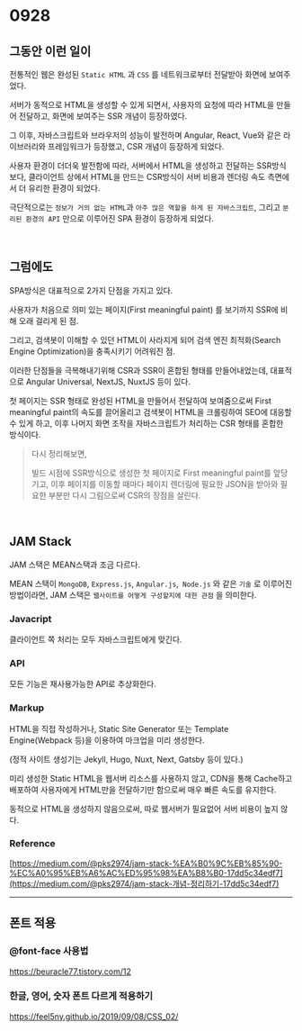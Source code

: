 # 0928

## 그동안 이런 일이

전통적인 웹은 완성된 `Static HTML` 과 `CSS` 를 네트워크로부터 전달받아 화면에 보여주었다.

서버가 동적으로 HTML을 생성할 수 있게 되면서, 사용자의 요청에 따라 HTML을 만들어 전달하고, 화면에 보여주는 SSR 개념이 등장하였다.

그 이후, 자바스크립트와 브라우저의 성능이 발전하며 Angular, React, Vue와 같은 라이브러리와 프레임워크가 등장했고, CSR 개념이 등장하게 되었다.

사용자 환경이 더더욱 발전함에 따라, 서버에서 HTML을 생성하고 전달하는 SSR방식보다, 클라이언트 상에서 HTML을 만드는 CSR방식이 서버 비용과 렌더링 속도 측면에서 더 유리한 환경이 되었다.

극단적으로는 `정보가 거의 없는 HTML`과 `아주 많은 역할을 하게 된 자바스크립트`, 그리고 `분리된 환경의 API` 만으로 이루어진 SPA 환경이 등장하게 되었다.

<br>

## 그럼에도

SPA방식은 대표적으로 2가지 단점을 가지고 있다.

사용자가 처음으로 의미 있는 페이지(First meaningful paint) 를 보기까지 SSR에 비해 오래 걸리게 된 점.

그리고, 검색봇이 이해할 수 있던 HTML이 사라지게 되어 검색 엔진 최적화(Search Engine Optimization)을 충족시키기 어려워진 점.

이러한 단점들을 극복해내기위해 CSR과 SSR이 혼합된 형태를 만들어내었는데, 대표적으로 Angular Universal, NextJS, NuxtJS 등이 있다.

첫 페이지는 SSR 형태로 완성된 HTML을 만들어서 전달하여 보여줌으로써 First meaningful paint의 속도를 끌어올리고 검색봇이 HTML을 크롤링하여 SEO에 대응할 수 있게 하고, 이후 나머지 화면 조작을 자바스크립트가 처리하는 CSR 형태를 혼합한 방식이다.

> 다시 정리해보면,
>
> 빌드 시점에 SSR방식으로 생성한 첫 페이지로 First meaningful paint를 앞당기고,
> 이후 페이지를 이동할 때마다 페이지 렌더링에 필요한 JSON을 받아와 필요한 부분만 다시 그림으로써 CSR의 장점을 살린다.

<br>

## JAM Stack

JAM 스택은 MEAN스택과 조금 다르다.

MEAN 스택이 `MongoDB`, `Express.js`, `Angular.js`,` Node.js` 와 같은 `기술` 로 이루어진 방법이라면, JAM 스택은 `웹사이트를 어떻게 구성할지에 대한 관점` 을 의미한다.

### Javacript

클라이언트 쪽 처리는 모두 자바스크립트에게 맞긴다.

### API

모든 기능은 재사용가능한 API로 추상화한다.

### Markup

HTML을 직접 작성하거나, Static Site Generator 또는 Template Engine(Webpack 등)을 이용하여 마크업을 미리 생성한다.

(정적 사이트 생성기는 Jekyll, Hugo, Nuxt, Next, Gatsby 등이 있다.)

미리 생성한 Static HTML을 웹서버 리소스를 사용하지 않고, CDN을 통해 Cache하고 배포하여 사용자에게 HTML만을 전달하기만 함으로써 매우 빠른 속도를 유지한다.

동적으로 HTML을 생성하지 않음으로써, 따로 웹서버가 필요없어 서버 비용이 높지 않다.



### Reference

[https://medium.com/@pks2974/jam-stack-%EA%B0%9C%EB%85%90-%EC%A0%95%EB%A6%AC%ED%95%98%EA%B8%B0-17dd5c34edf7](https://medium.com/@pks2974/jam-stack-개념-정리하기-17dd5c34edf7)



---

## 폰트 적용

### @font-face 사용법

https://beuracle77.tistory.com/12



### 한글, 영어, 숫자 폰트 다르게 적용하기

https://feel5ny.github.io/2019/09/08/CSS_02/